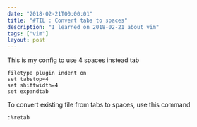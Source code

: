 ```yaml
---
date: "2018-02-21T00:00:01"
title: "#TIL : Convert tabs to spaces"
description: "I learned on 2018-02-21 about vim"
tags: ["vim"]
layout: post
---
```



This is my config to use 4 spaces instead tab

```
filetype plugin indent on
set tabstop=4
set shiftwidth=4
set expandtab
```

To convert existing file from tabs to spaces, use this command

```
:%retab
```
